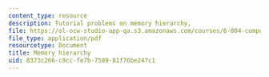 ```yaml
---
content_type: resource
description: Tutorial problems on memory hierarchy,
file: https://ol-ocw-studio-app-qa.s3.amazonaws.com/courses/6-004-computation-structures-spring-2009/8373c266c9ccfe7b758981f76be247c1_MIT6_004s09_tutor15.pdf
file_type: application/pdf
resourcetype: Document
title: Memory hierarchy
uid: 8373c266-c9cc-fe7b-7589-81f76be247c1
---
```

